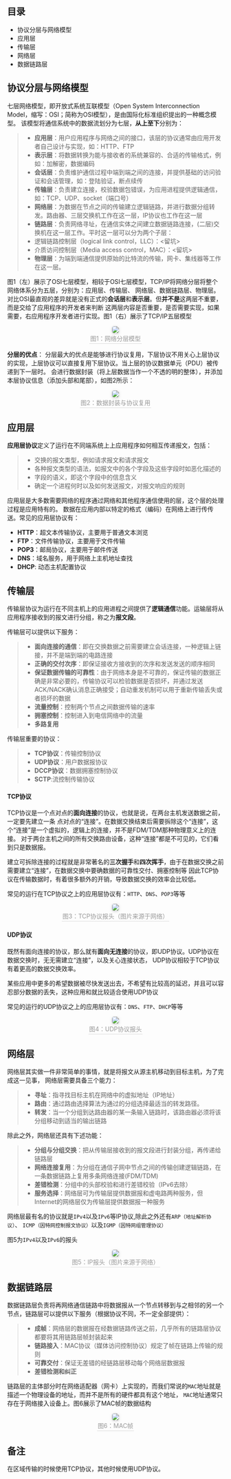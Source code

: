## 目录
- 协议分层与网络模型
- 应用层
- 传输层
- 网络层
- 数据链路层

## 协议分层与网络模型
七层网络模型，即开放式系统互联模型（Open System Interconnection Model，缩写：OSI；简称为OSI模型），是由国际化标准组织提出的一种概念模型。
该模型将通信系统中的数据流划分为七层，**从上至下**分别为：
> - **应用层**：用户应用程序与网络之间的接口，该层的协议通常由应用开发者自己设计与实现，如：HTTP、FTP
> - **表示层**：将数据转换为能与接收者的系统兼容的、合适的传输格式，例如：加解密，数据编码
> - **会话层**：负责维护通信过程中端到端之间的连接，并提供基础的访问验证和会话管理，如：登陆验证，断点续传
> - **传输层**：负责建立连接，校验数据包错误，为应用进程提供逻辑通信，如：TCP、UDP、socket（端口号）
> - **网络层**：为数据在节点之间的传输建立逻辑链路，并进行数据分组转发。路由器、三层交换机工作在这一层，IP协议也工作在这一层
> - **链路层**：负责网络寻址，在通信实体之间建立数据链路连接，(二层)交换机在这一层工作。平时这一层可以分为两个子层：
>  - 逻辑链路控制层（logical link control，LLC）：<留坑>
>  - 介质访问控制层（Media access control，MAC）：<留坑>
> - **物理层**：为端到端通信提供原始的比特流的传输，网卡、集线器等工作在这一层。

图1（左）展示了OSI七层模型，相较于OSI七层模型，TCP/IP将网络分层将整个网络体系分为五层，分别为：应用层、传输层、
网络层、数据链路层、物理层。对比OSI最直观的差异就是没有正式的**会话层**和**表示层**。但**并不是**这两层不重要，而是交给了应用程序的开发者来判断
这两层内容是否重要，是否需要实现，如果需要，右应用程序开发者进行实现。图1（右）展示了TCP/IP五层模型

<center>
    <img style="border-radius: 0.3125em;
    box-shadow: 0 2px 4px 0 rgba(34,36,38,.12),0 2px 10px 0 rgba(34,36,38,.08);
    "
    src="./网络分层模型.png">
    <br>
    <div style="color:orange; border-bottom: 1px solid #d9d9d9;
    display: inline-block;
    color: #999;
    padding: 2px;">图1：网络分层模型</div>
</center>

**分层的优点**：
分层最大的优点是能够进行协议复用，下层协议不用关心上层协议的实现，上层协议可以直接复用下层协议。当上层的协议数据单元（PDU）被传递到下一层时。
会进行数据封装（将上层数据当作一个不透的明的整体），并添加本层协议信息（添加头部和尾部），如图2所示：

<center>
    <img style="border-radius: 0.3125em;
    box-shadow: 0 2px 4px 0 rgba(34,36,38,.12),0 2px 10px 0 rgba(34,36,38,.08);
    "
    src="./数据封装.png">
    <br>
    <div style="color:orange; border-bottom: 1px solid #d9d9d9;
    display: inline-block;
    color: #999;
    padding: 2px;">图2：数据封装与协议复用</div>
</center>

## 应用层
**应用层协议**定义了运行在不同端系统上上应用程序如何相互传递报文，包括：
> - 交换的报文类型，例如请求报文和请求报文
> - 各种报文类型的语法，如报文中的各个字段及这些字段时如恶化描述的
> - 字段的语义，即这个字段中的信息含义
> - 确定一个进程何时以及如何发送报文，对报文响应的规则

应用层是大多数需要网络的程序通过网络和其他程序通信使用的层，这个层的处理过程是应用特有的。
数据在应用内部以特定的格式（编码）在网络上进行传传送。常见的应用层协议有：
- **HTTP**：超文本传输协议，主要用于普通文本浏览
- **FTP**：文件传输协议，主要用于文件传输
- **POP3**：邮局协议，主要用于邮件传送
- **DNS**：域名服务，用于网络上主机地址查找
- **DHCP**: 动态主机配置协议

## 传输层
传输层协议为运行在不同主机上的应用进程之间提供了**逻辑通信**功能。运输层将从应用程序接收到的报文进行分组，称之为**报文段**。

传输层可以提供以下服务：
> - **面向连接的通信**：即在交换数据之前需要建立会话连接，一种逻辑上链接，并不是端到端的电路连接
> - **正确的交付次序**：即保证接收方接收到的次序和发送发送的顺序相同
> - **保证数据传输的可靠性**：由于网络本身是不可靠的，保证传输的数据正确是非常必要的，传输协议可以检验数据是否损坏，并通过发送ACK/NACK确认消息正确接受；自动重发机制可以用于重新传输丢失或者损坏的数据
> - **流量控制**：控制两个节点之间数据传输的速率
> - **拥塞控制**：控制进入到电信网络中的流量
> - **多路复用**

传输层重要的协议：
> - **TCP协议**：传输控制协议
> - **UDP协议**：用户数据报协议
> - **DCCP协议**：数据拥塞控制协议
> - **SCTP**:流控制传输协议

#### TCP协议
TCP协议是一个点对点的**面向连接**的协议，也就是说，在两台主机发送数据之前，一定要先建立一条
点对点的“连接”。在数据交换结束后需要拆除这个“连接”，这个“连接”是一个虚拟的，逻辑上的连接，并不是FDM/TDM那种物理意义上的连接。
对于两台主机之间的所有交换路由设备，这种“连接”都是不可见的，它们看到只是数据报。

建立可拆除连接的过程就是非常著名的**三次握手**和**四次挥手**，由于在数据交换之前需要建立“连接”，在数据交换中要确数据的可靠性交付、拥塞控制等
因此TCP协议在传输数据时，有着很多额外的开销，导致数据交换的效率会比较低。

常见的运行在TCP协议之上的应用层协议有：`HTTP`、`DNS`、`POP3`等等
<center>
    <img style="border-radius: 0.3125em;
    box-shadow: 0 2px 4px 0 rgba(34,36,38,.12),0 2px 10px 0 rgba(34,36,38,.08);
    "
    src="./TCP报头.png">
    <br>
    <div style="color:orange; border-bottom: 1px solid #d9d9d9;
    display: inline-block;
    color: #999;
    padding: 2px;">图3：TCP协议报头（图片来源于网络）</div>
</center>

#### UDP协议
既然有面向连接的协议，那么就有**面向无连接**的协议，即UDP协议。UDP协议在数据交换时，无无需建立“连接”，以及关心连接状态，
UDP协议相较于TCP协议有着更高的数据交换效率。

某些应用中更多的希望数据被尽快发送出去，不希望有比较高的延迟，并且可以容忍部分数据的丢失，这种应用和就比较适合使用UDP协议

常见的运行的UDP协议之上的应用层协议有：`DNS`、`FTP`、`DHCP`等等
<center>
    <img style="border-radius: 0.3125em;
    box-shadow: 0 2px 4px 0 rgba(34,36,38,.12),0 2px 10px 0 rgba(34,36,38,.08);
    "
    src="./UDP报头.png">
    <br>
    <div style="color:orange; border-bottom: 1px solid #d9d9d9;
    display: inline-block;
    color: #999;
    padding: 2px;">图4：UDP协议报头</div>
</center>

## 网络层
网络层其实做一件非常简单的事情，就是将报文从源主机移动到目标主机，为了完成这一见事，
网络层需要具备三个能力：
> - **寻址**：指寻找目标主机在网络中的虚拟地址（IP地址）
> - **路由**：通过路由选择算法为通过的分组选择最适当的转发路径。
> - **转发**：当一个分组到达路由器的某一条输入链路时，该路由器必须将该分组移动到适当的输出链路

除此之外，网络层还具有下述功能：
> - **分组与分组交换**：把从传输层接收到的报文段进行封装分组，再传递给链路层
> - **网络连接复用**：为分组在通信子网中节点之间的传输创建逻辑链路，在一条数据链路上复用多条网络连接(FDM/TDM)
> - **差错检测**：分组中的头部校验和进行差错校验（IPv6去除）
> - **服务选择**：网络层可为传输层提供数据报和虚电路两种服务，但 Internet的网络层仅为传输层提供数据报一种服务

网络层最有名的协议就是`IPv4`以及`IPv6`等IP协议,除此之外还有`ARP（地址解析协议）`、
`ICMP（因特网控制报文协议）`以及`IGMP（因特网组管理协议）`

图5为`IPv4`以及`IPv6`的报头
<center>
    <img style="border-radius: 0.3125em;
    box-shadow: 0 2px 4px 0 rgba(34,36,38,.12),0 2px 10px 0 rgba(34,36,38,.08);
    "
    src="./IP报头.png">
    <br>
    <div style="color:orange; border-bottom: 1px solid #d9d9d9;
    display: inline-block;
    color: #999;
    padding: 2px;">图5：IP报头（图片来源于网络）</div>
</center>

## 数据链路层
数据链路层负责将再网络通信链路中将数据报从一个节点转移到与之相邻的另一个节点，链路层可以提供以下服务（根据协议不同，不一定全部提供）：

> - **成帧**：网络层的数据报在经数据链路传送之前，几乎所有的链路层协议都要将其用链路层帧封装起来
> - **链路接入**：MAC协议（媒体访问控制协议）规定了帧在链路上传输的规则
> - **可靠交付**：保证无差错的经链路层移动每个网络层数据报
> - **差错检测和纠正**

链路层的主体部分时在网络适配器（网卡）上实现的，而我们常说的`MAC`地址就是描述一个物理设备的地址，而并不是所有的硬件都具有这个地址，
`MAC`地址通常只存在于网络接入设备上。图6展示了MAC帧的数据结构
<center>
    <img style="border-radius: 0.3125em;
    box-shadow: 0 2px 4px 0 rgba(34,36,38,.12),0 2px 10px 0 rgba(34,36,38,.08);
    "
    src="./MAC帧结构.png">
    <br>
    <div style="color:orange; border-bottom: 1px solid #d9d9d9;
    display: inline-block;
    color: #999;
    padding: 2px;">图6：MAC帧</div>
</center>


## 备注
在区域传输的时候使用TCP协议，其他时候使用UDP协议。




 